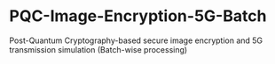 # PQC-Image-Encryption-5G-Batch
Post-Quantum Cryptography-based secure image encryption and 5G transmission simulation (Batch-wise processing)
